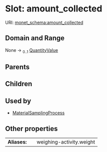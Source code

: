 
# Slot: amount_collected




URI: [monet_schema:amount_collected](http://example.com/monet_schema/amount_collected)


## Domain and Range

None &#8594;  <sub>0..1</sub> [QuantityValue](QuantityValue.md)

## Parents


## Children


## Used by

 * [MaterialSamplingProcess](MaterialSamplingProcess.md)

## Other properties

|  |  |  |
| --- | --- | --- |
| **Aliases:** | | weighing-activity.weight |

